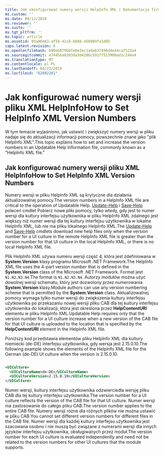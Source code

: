 ```yaml
---
title: Jak skonfigurować numery wersji HelpInfo XML | Dokumentacja firmy Microsoft
ms.custom: ''
ms.date: 09/12/2016
ms.reviewer: ''
ms.suite: ''
ms.tgt_pltfrm: ''
ms.topic: article
ms.assetid: 93a00463-af58-41c8-b088-450909fa1d05
caps.latest.revision: 6
ms.openlocfilehash: b98e6879bbfe0e3ec1a9ab37496dde44caf523a4
ms.sourcegitcommit: e7445ba8203da304286c591ff513900ad1c244a4
ms.translationtype: MT
ms.contentlocale: pl-PL
ms.lasthandoff: 04/23/2019
ms.locfileid: "62082281"
---
```

# <a name="how-to-set-helpinfo-xml-version-numbers"></a><span data-ttu-id="23728-102">Jak konfigurować numery wersji pliku XML HelpInfo</span><span class="sxs-lookup"><span data-stu-id="23728-102">How to Set HelpInfo XML Version Numbers</span></span>

<span data-ttu-id="23728-103">W tym temacie wyjaśniono, jak ustawić i zwiększyć numery wersji w pliku nadaje się do aktualizacji informacji pomocy, powszechnie znane jako "plik HelpInfo XML".</span><span class="sxs-lookup"><span data-stu-id="23728-103">This topic explains how to set and increase the version numbers in an Updatable Help Information file, commonly known as a "HelpInfo XML file."</span></span>

## <a name="how-to-set-helpinfo-xml-version-numbers"></a><span data-ttu-id="23728-104">Jak konfigurować numery wersji pliku XML HelpInfo</span><span class="sxs-lookup"><span data-stu-id="23728-104">How to Set HelpInfo XML Version Numbers</span></span>

<span data-ttu-id="23728-105">Numery wersji w pliku HelpInfo XML są krytyczne dla działania aktualizowalnej pomocy.</span><span class="sxs-lookup"><span data-stu-id="23728-105">The version numbers in a HelpInfo XML file are critical to the operation of Updatable Help.</span></span>
<span data-ttu-id="23728-106">[Update-Help](/powershell/module/Microsoft.PowerShell.Core/Update-Help) i [Save-Help](/powershell/module/Microsoft.PowerShell.Core/Save-Help) poleceń cmdlet Pobierz nowe pliki pomocy, tylko wtedy, gdy jest to numer wersji dla kultury interfejsu użytkownika w pliku HelpInfo XML zdalnego jest większy niż numer wersji dla tej kultury interfejsu użytkownika w lokalne HelpInfo XML, lub nie ma pliku lokalnego HelpInfo XML.</span><span class="sxs-lookup"><span data-stu-id="23728-106">The [Update-Help](/powershell/module/Microsoft.PowerShell.Core/Update-Help) and [Save-Help](/powershell/module/Microsoft.PowerShell.Core/Save-Help) cmdlets download new help files only when the version number for a UI culture in the remote HelpInfo XML file is greater than the version number for that UI culture in the local HelpInfo XML, or there is no local HelpInfo XML file.</span></span>

<span data-ttu-id="23728-107">Plik HelpInfo XML używa numeru wersji część 4, która jest zdefiniowana w **System.Version** klasy programu Microsoft .NET Framework.</span><span class="sxs-lookup"><span data-stu-id="23728-107">The HelpInfo XML file uses the 4-part version number that is defined in the **System.Version** class of the Microsoft .NET Framework.</span></span> <span data-ttu-id="23728-108">Format jest `N1.N2.N3.N4`.</span><span class="sxs-lookup"><span data-stu-id="23728-108">The format is `N1.N2.N3.N4`.</span></span> <span data-ttu-id="23728-109">Autorzy modułów można użyć dowolnej wersji schematu, który jest dozwolony przez numerowania **System.Version** klasy.</span><span class="sxs-lookup"><span data-stu-id="23728-109">Module authors can use any version numbering scheme that is permitted by the **System.Version** class.</span></span> <span data-ttu-id="23728-110">Aktualizowalnej pomocy wymaga tylko numer wersji do zwiększenia kultury interfejsu użytkownika po przekazaniu nowej wersji pliku CAB dla tej kultury interfejsu użytkownika do lokalizacji, która jest określona przez **HelpContentURI** elementu w pliku HelpInfo XML.</span><span class="sxs-lookup"><span data-stu-id="23728-110">Updatable Help requires only that the version number for a UI culture increase when a new version of the CAB file for that UI culture is uploaded to the location that is specified by the **HelpContentURI** element in the HelpInfo XML file.</span></span>

<span data-ttu-id="23728-111">Poniższy kod przedstawia elementów pliku HelpInfo XML dla kultury niemiecki (de-DE) interfejsu użytkownika, gdy wersja jest 2.15.0.10.</span><span class="sxs-lookup"><span data-stu-id="23728-111">The following example shows the elements of the HelpInfo XML file for the German (de-DE) UI culture when the version is 2.15.0.10.</span></span>

```xml

<UICulture>
  <UICultureName>de-DE</UICultureName>
  <UICultureVersion>2.15.0.10</UICultureVersion>
</UICulture>
```

<span data-ttu-id="23728-112">Numer wersji, kultury interfejsu użytkownika odzwierciedla wersję pliku CAB dla tej kultury interfejsu użytkownika.</span><span class="sxs-lookup"><span data-stu-id="23728-112">The version number for a UI culture reflects the version of the CAB file for that UI culture.</span></span> <span data-ttu-id="23728-113">Numer wersji ma zastosowanie do całego pliku CAB.</span><span class="sxs-lookup"><span data-stu-id="23728-113">The version number applies to the entire CAB file.</span></span> <span data-ttu-id="23728-114">Numery wersji różne dla różnych plików nie można ustawić w pliku CAB.</span><span class="sxs-lookup"><span data-stu-id="23728-114">You cannot set different version numbers for different files in the CAB file.</span></span> <span data-ttu-id="23728-115">Numer wersji dla każdej kultury interfejsu użytkownika jest szacowana osobno i nie muszą być związane z numerami wersji dla innych języków interfejsu użytkownika, obsługiwanych przez moduł.</span><span class="sxs-lookup"><span data-stu-id="23728-115">The version number for each UI culture is evaluated independently and need not be related to the version numbers for other UI cultures that the module supports.</span></span>